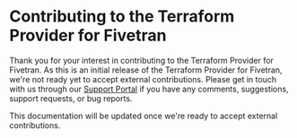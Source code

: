 # Contributing to the Terraform Provider for Fivetran

Thank you for your interest in contributing to the Terraform Provider for Fivetran. As this is an initial
release of the Terraform Provider for Fivetran, we're not ready yet to accept external contributions. 
Please get in touch with us through our [Support Portal](https://support.fivetran.com/) if you 
have any comments, suggestions, support requests, or bug reports.  

This documentation will be updated once we're ready to accept external contributions.
